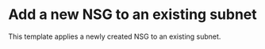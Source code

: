 # Add a new NSG to an existing subnet

This template applies a newly created NSG to an existing subnet.